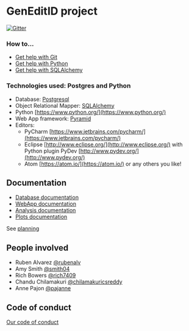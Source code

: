 # GenEditID project

[![Gitter](https://badges.gitter.im/Join%20Chat.svg)](https://gitter.im/genome-editing/Lobby?utm_source=badge&utm_medium=badge&utm_campaign=pr-badge&utm_content=badge)


### How to...

- [Get help with Git](docs/help-git.md)
- [Get help with Python](docs/help-python.md)
- [Get help with SQLAlchemy](docs/help-sqlalchemy.md)


### Technologies used: Postgres and Python

* Database: [Postgresql](https://www.postgresql.org/)
* Object Relational Mapper: [SQLAlchemy](https://www.sqlalchemy.org/)
* Python [https://www.python.org/](https://www.python.org/)
* Web App framework: [Pyramid](https://trypyramid.com/)
* Editors:
  - PyCharm [https://www.jetbrains.com/pycharm/](https://www.jetbrains.com/pycharm/)
  - Eclipse [http://www.eclipse.org/](http://www.eclipse.org/) with Python plugin PyDev [http://www.pydev.org/](http://www.pydev.org/)
  - Atom [https://atom.io/](https://atom.io/) or any others you like!


## Documentation

- [Database documentation](docs/database.md)
- [WebApp documentation](docs/webapp.md)
- [Analysis documentation](docs/analysis.md)
- [Plots documentation](docs/plots.md)

See [planning](docs/planning.md)


## People involved

* Ruben Alvarez [@rubenalv](https://github.com/rubenalv)
* Amy Smith [@smith04](https://github.com/smith04)
* Rich Bowers [@rich7409](https://github.com/rich7409)
* Chandu Chilamakuri [@chilamakuricsreddy](https://github.com/chilamakuricsreddy)
* Anne Pajon [@pajanne](https://github.com/pajanne)


## Code of conduct

[Our code of conduct](CODE_OF_CONDUCT.md)

